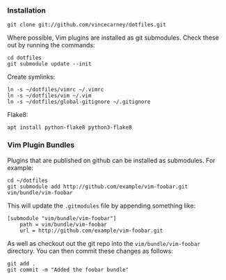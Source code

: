 ### Installation

    git clone git://github.com/vincecarney/dotfiles.git

Where possible, Vim plugins are installed as git submodules. Check these out by
running the commands:

    cd dotfiles
    git submodule update --init

Create symlinks:

    ln -s ~/dotfiles/vimrc ~/.vimrc
    ln -s ~/dotfiles/vim ~/.vim
    ln -s ~/dotfiles/global-gitignore ~/.gitignore

Flake8:

    apt install python-flake8 python3-flake8

### Vim Plugin Bundles

Plugins that are published on github can be installed as submodules. For
example:

    cd ~/dotfiles
    git submodule add http://github.com/example/vim-foobar.git vim/bundle/vim-foobar

This will update the `.gitmodules` file by appending something like:

    [submodule "vim/bundle/vim-foobar"]
        path = vim/bundle/vim-foobar
        url = http://github.com/example/vim-foobar.git
    
As well as checkout out the git repo into the
`vim/bundle/vim-foobar` directory. You can then commit these changes
as follows:

    git add .
    git commit -m "Added the foobar bundle"

